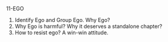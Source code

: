 11-EGO


1. Identify Ego and Group Ego. Why Ego? 
2. Why Ego is harmful? Why it deserves a standalone chapter?
3. How to resist ego? A win-win attitude.